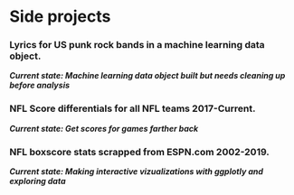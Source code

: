 # Side projects

### Lyrics for US punk rock bands in a machine learning data object.
***Current state: Machine learning data object built but needs cleaning up before analysis***


### NFL Score differentials for all NFL teams 2017-Current.
***Current state: Get scores for games farther back***


### NFL boxscore stats scrapped from ESPN.com 2002-2019.
***Current state: Making interactive vizualizations with ggplotly and exploring data***